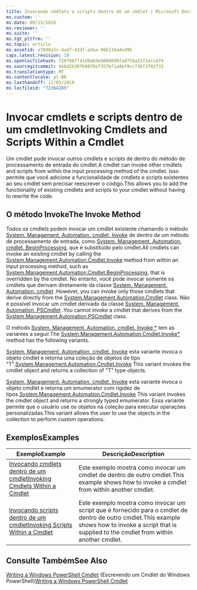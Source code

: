 ```yaml
---
title: Invocando cmdlets e scripts dentro de um cmdlet | Microsoft Docs
ms.custom: ''
ms.date: 09/13/2016
ms.reviewer: ''
ms.suite: ''
ms.tgt_pltfrm: ''
ms.topic: article
ms.assetid: e7040a5c-4a47-42df-a2ea-96b134a4ed9b
caps.latest.revision: 10
ms.openlocfilehash: f20708ff41d9a6de90090997a875ba5371eccd74
ms.sourcegitcommit: debd2b38fb8070a7357bf1a4bf9cc736f3702f31
ms.translationtype: MT
ms.contentlocale: pt-BR
ms.lasthandoff: 12/05/2019
ms.locfileid: "72364285"
---
```

# <a name="invoking-cmdlets-and-scripts-within-a-cmdlet"></a><span data-ttu-id="78bef-102">Invocar cmdlets e scripts dentro de um cmdlet</span><span class="sxs-lookup"><span data-stu-id="78bef-102">Invoking Cmdlets and Scripts Within a Cmdlet</span></span>

<span data-ttu-id="78bef-103">Um cmdlet pode invocar outros cmdlets e scripts de dentro do método de processamento de entrada do cmdlet.</span><span class="sxs-lookup"><span data-stu-id="78bef-103">A cmdlet can invoke other cmdlets and scripts from within the input processing method of the cmdlet.</span></span> <span data-ttu-id="78bef-104">Isso permite que você adicione a funcionalidade de cmdlets e scripts existentes ao seu cmdlet sem precisar reescrever o código.</span><span class="sxs-lookup"><span data-stu-id="78bef-104">This allows you to add the functionality of existing cmdlets and scripts to your cmdlet without having to rewrite the code.</span></span>

## <a name="the-invoke-method"></a><span data-ttu-id="78bef-105">O método Invoke</span><span class="sxs-lookup"><span data-stu-id="78bef-105">The Invoke Method</span></span>

<span data-ttu-id="78bef-106">Todos os cmdlets podem invocar um cmdlet existente chamando o método [System. Management. Automation. cmdlet. Invoke](/dotnet/api/System.Management.Automation.Cmdlet.Invoke) de dentro de um método de processamento de entrada, como [System. Management. Automation. cmdlet. BeginProcessing](/dotnet/api/System.Management.Automation.Cmdlet.BeginProcessing), que é substituído pelo cmdlet.</span><span class="sxs-lookup"><span data-stu-id="78bef-106">All cmdlets can invoke an existing cmdlet by calling the [System.Management.Automation.Cmdlet.Invoke](/dotnet/api/System.Management.Automation.Cmdlet.Invoke) method from within an input processing method, such as [System.Management.Automation.Cmdlet.BeginProcessing](/dotnet/api/System.Management.Automation.Cmdlet.BeginProcessing), that is overridden by the cmdlet.</span></span> <span data-ttu-id="78bef-107">No entanto, você pode invocar somente os cmdlets que derivam diretamente da classe [System. Management. Automation. cmdlet](/dotnet/api/System.Management.Automation.Cmdlet) .</span><span class="sxs-lookup"><span data-stu-id="78bef-107">However, you can invoke only those cmdlets that derive directly from the [System.Management.Automation.Cmdlet](/dotnet/api/System.Management.Automation.Cmdlet) class.</span></span> <span data-ttu-id="78bef-108">Não é possível invocar um cmdlet derivado da classe [System. Management. Automation. PSCmdlet](/dotnet/api/System.Management.Automation.PSCmdlet) .</span><span class="sxs-lookup"><span data-stu-id="78bef-108">You cannot invoke a cmdlet that derives from the [System.Management.Automation.PSCmdlet](/dotnet/api/System.Management.Automation.PSCmdlet) class.</span></span>

<span data-ttu-id="78bef-109">O método [System. Management. Automation. cmdlet. Invoke \*](/dotnet/api/System.Management.Automation.Cmdlet.Invoke) tem as variantes a seguir.</span><span class="sxs-lookup"><span data-stu-id="78bef-109">The [System.Management.Automation.Cmdlet.Invoke\*](/dotnet/api/System.Management.Automation.Cmdlet.Invoke) method has the following variants.</span></span>

<span data-ttu-id="78bef-110">[System. Management. Automation. cmdlet. Invoke](/dotnet/api/System.Management.Automation.Cmdlet.Invoke) esta variante invoca o objeto cmdlet e retorna uma coleção de objetos de tipo "T".</span><span class="sxs-lookup"><span data-stu-id="78bef-110">[System.Management.Automation.Cmdlet.Invoke](/dotnet/api/System.Management.Automation.Cmdlet.Invoke) This variant invokes the cmdlet object and returns a collection of "T" type objects.</span></span>

<span data-ttu-id="78bef-111">[System. Management. Automation. cmdlet. Invoke](/dotnet/api/System.Management.Automation.Cmdlet.Invoke) esta variante invoca o objeto cmdlet e retorna um emumerator com rigidez de tipos.</span><span class="sxs-lookup"><span data-stu-id="78bef-111">[System.Management.Automation.Cmdlet.Invoke](/dotnet/api/System.Management.Automation.Cmdlet.Invoke) This variant invokes the cmdlet object and returns a strongly typed emumerator.</span></span> <span data-ttu-id="78bef-112">Essa variante permite que o usuário use os objetos na coleção para executar operações personalizadas.</span><span class="sxs-lookup"><span data-stu-id="78bef-112">This variant allows the user to use the objects in the collection to perform custom operations.</span></span>

## <a name="examples"></a><span data-ttu-id="78bef-113">Exemplos</span><span class="sxs-lookup"><span data-stu-id="78bef-113">Examples</span></span>

|<span data-ttu-id="78bef-114">Exemplo</span><span class="sxs-lookup"><span data-stu-id="78bef-114">Example</span></span>|<span data-ttu-id="78bef-115">Descrição</span><span class="sxs-lookup"><span data-stu-id="78bef-115">Description</span></span>|
|-------------|-----------------|
|[<span data-ttu-id="78bef-116">Invocando cmdlets dentro de um cmdlet</span><span class="sxs-lookup"><span data-stu-id="78bef-116">Invoking Cmdlets Within a Cmdlet</span></span>](./how-to-invoke-a-cmdlet-from-within-a-cmdlet.md)|<span data-ttu-id="78bef-117">Este exemplo mostra como invocar um cmdlet de dentro de outro cmdlet.</span><span class="sxs-lookup"><span data-stu-id="78bef-117">This example shows how to invoke a cmdlet from within another cmdlet.</span></span>|
|[<span data-ttu-id="78bef-118">Invocando scripts dentro de um cmdlet</span><span class="sxs-lookup"><span data-stu-id="78bef-118">Invoking Scripts Within a Cmdlet</span></span>](./how-to-invoke-scripts-within-a-cmdlet.md)|<span data-ttu-id="78bef-119">Este exemplo mostra como invocar um script que é fornecido para o cmdlet de dentro de outro cmdlet.</span><span class="sxs-lookup"><span data-stu-id="78bef-119">This example shows how to invoke a script that is supplied to the cmdlet from within another cmdlet.</span></span>|

## <a name="see-also"></a><span data-ttu-id="78bef-120">Consulte Também</span><span class="sxs-lookup"><span data-stu-id="78bef-120">See Also</span></span>

<span data-ttu-id="78bef-121">[Writing a Windows PowerShell Cmdlet](./writing-a-windows-powershell-cmdlet.md) (Escrevendo um Cmdlet do Windows PowerShell)</span><span class="sxs-lookup"><span data-stu-id="78bef-121">[Writing a Windows PowerShell Cmdlet](./writing-a-windows-powershell-cmdlet.md)</span></span>
